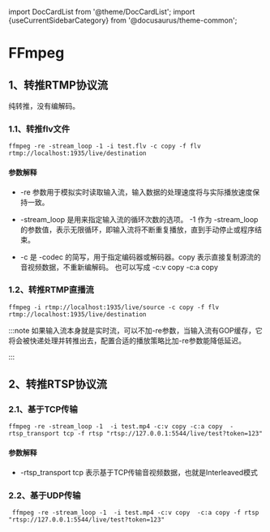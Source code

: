 import DocCardList from '@theme/DocCardList';
import {useCurrentSidebarCategory} from '@docusaurus/theme-common';

# FFmpeg

<!-- <DocCardList items={useCurrentSidebarCategory().items}/> -->


## 1、转推RTMP协议流

纯转推，没有编解码。

### 1.1、转推flv文件

```shell
ffmpeg -re -stream_loop -1 -i test.flv -c copy -f flv rtmp://localhost:1935/live/destination
```


#### 参数解释


- -re
    参数用于模拟实时读取输入流，输入数据的处理速度将与实际播放速度保持一致。

- -stream_loop 是用来指定输入流的循环次数的选项。
 -1 作为 -stream_loop 的参数值，表示无限循环，即输入流将不断重复播放，直到手动停止或程序结束。

- -c 是 -codec 的简写，用于指定编码器或解码器。copy 表示直接复制源流的音视频数据，不重新编解码。 也可以写成 -c:v copy  -c:a copy 




### 1.2、转推RTMP直播流
```shell
ffmpeg -i rtmp://localhost:1935/live/source -c copy -f flv rtmp://localhost:1935/live/destination
```

:::note
如果输入流本身就是实时流，可以不加-re参数，当输入流有GOP缓存，它将会被快递处理并转推出去，配置合适的播放策略比加-re参数能降低延迟。

:::

## 2、转推RTSP协议流

### 2.1、基于TCP传输

```shell
ffmpeg -re -stream_loop -1  -i test.mp4 -c:v copy -c:a copy  -rtsp_transport tcp -f rtsp "rtsp://127.0.0.1:5544/live/test?token=123"
```

#### 参数解释

 - -rtsp_transport tcp 表示基于TCP传输音视频数据，也就是Interleaved模式


### 2.2、基于UDP传输

```shell
 ffmpeg -re -stream_loop -1  -i test.mp4 -c:v copy  -c:a copy -f rtsp "rtsp://127.0.0.1:5544/live/test?token=123"
```